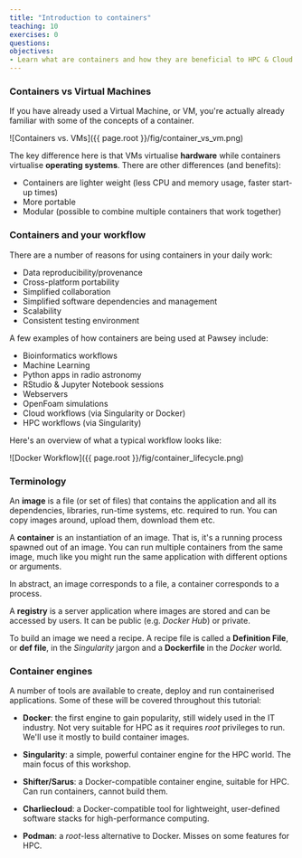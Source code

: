 ```yaml
---
title: "Introduction to containers"
teaching: 10
exercises: 0
questions:
objectives:
- Learn what are containers and how they are beneficial to HPC & Cloud computing
---
```



### Containers vs Virtual Machines

If you have already used a Virtual Machine, or VM, you're actually already familiar with some of the concepts of a container. 

![Containers vs. VMs]({{ page.root }}/fig/container_vs_vm.png)

The key difference here is that VMs virtualise **hardware** while containers virtualise **operating systems**.  There are other differences (and benefits):

* Containers are lighter weight (less CPU and memory usage, faster start-up times)
* More portable
* Modular (possible to combine multiple containers that work together)


### Containers and your workflow

There are a number of reasons for using containers in your daily work:

* Data reproducibility/provenance
* Cross-platform portability
* Simplified collaboration
* Simplified software dependencies and management
* Scalability
* Consistent testing environment

A few examples of how containers are being used at Pawsey include:

* Bioinformatics workflows
* Machine Learning 
* Python apps in radio astronomy
* RStudio & Jupyter Notebook sessions
* Webservers
* OpenFoam simulations
* Cloud workflows (via Singularity or Docker)
* HPC workflows (via Singularity)

Here's an overview of what a typical workflow looks like:

![Docker Workflow]({{ page.root }}/fig/container_lifecycle.png)


### Terminology

An **image** is a file (or set of files) that contains the application and all its dependencies, libraries, run-time systems, etc. required to run.  You can copy images around, upload them, download them etc.

A **container** is an instantiation of an image.  That is, it's a running process spawned out of an image.  You can run multiple containers from the same image, much like you might run the same application with different options or arguments.

In abstract, an image corresponds to a file, a container corresponds to a process.

A **registry** is a server application where images are stored and can be accessed by users.  It can be public (e.g. *Docker Hub*) or private.

To build an image we need a recipe.  A recipe file is called a **Definition File**, or **def file**, in the *Singularity* jargon and a **Dockerfile** in the *Docker* world.


### Container engines

A number of tools are available to create, deploy and run containerised applications.  Some of these will be covered throughout this tutorial:

* **Docker**: the first engine to gain popularity, still widely used in the IT industry.  Not very suitable for HPC as it requires *root* privileges to run. We'll use it mostly to build container images.

* **Singularity**: a simple, powerful container engine for the HPC world.  The main focus of this workshop.

* **Shifter/Sarus**: a Docker-compatible container engine, suitable for HPC.  Can run containers, cannot build them.

* **Charliecloud**: a Docker-compatible tool for lightweight, user-defined software stacks for high-performance computing.

* **Podman**: a *root*-less alternative to Docker.  Misses on some features for HPC.
